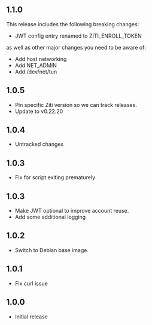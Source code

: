 <!-- https://developers.home-assistant.io/docs/add-ons/presentation#keeping-a-changelog -->

## 1.1.0

This release includes the following breaking changes:

- JWT config entry renamed to ZITI_ENROLL_TOKEN

as well as other major changes you need to be aware of:

- Add host networking
- Add NET_ADMIN
- Add /dev/net/tun

## 1.0.5

- Pin specific Ziti version so we can track releases.
- Update to v0.22.20

## 1.0.4

- Untracked changes

## 1.0.3

- Fix for script exiting prematurely

## 1.0.3

- Make JWT optional to improve account reuse.
- Add some additional logging

## 1.0.2

- Switch to Debian base image.

## 1.0.1

- Fix curl issue

## 1.0.0

- Initial release
